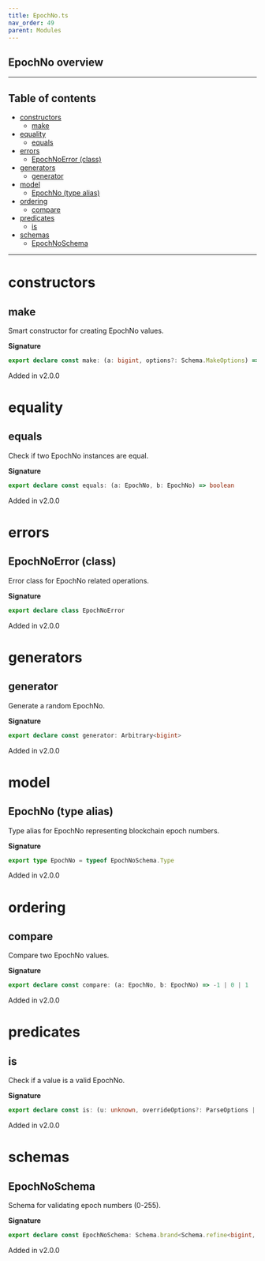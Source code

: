 ```yaml
---
title: EpochNo.ts
nav_order: 49
parent: Modules
---
```


## EpochNo overview

---

<h2 class="text-delta">Table of contents</h2>

- [constructors](#constructors)
  - [make](#make)
- [equality](#equality)
  - [equals](#equals)
- [errors](#errors)
  - [EpochNoError (class)](#epochnoerror-class)
- [generators](#generators)
  - [generator](#generator)
- [model](#model)
  - [EpochNo (type alias)](#epochno-type-alias)
- [ordering](#ordering)
  - [compare](#compare)
- [predicates](#predicates)
  - [is](#is)
- [schemas](#schemas)
  - [EpochNoSchema](#epochnoschema)

---

# constructors

## make

Smart constructor for creating EpochNo values.

**Signature**

```ts
export declare const make: (a: bigint, options?: Schema.MakeOptions) => bigint & Brand<"EpochNo">
```

Added in v2.0.0

# equality

## equals

Check if two EpochNo instances are equal.

**Signature**

```ts
export declare const equals: (a: EpochNo, b: EpochNo) => boolean
```

Added in v2.0.0

# errors

## EpochNoError (class)

Error class for EpochNo related operations.

**Signature**

```ts
export declare class EpochNoError
```

Added in v2.0.0

# generators

## generator

Generate a random EpochNo.

**Signature**

```ts
export declare const generator: Arbitrary<bigint>
```

Added in v2.0.0

# model

## EpochNo (type alias)

Type alias for EpochNo representing blockchain epoch numbers.

**Signature**

```ts
export type EpochNo = typeof EpochNoSchema.Type
```

Added in v2.0.0

# ordering

## compare

Compare two EpochNo values.

**Signature**

```ts
export declare const compare: (a: EpochNo, b: EpochNo) => -1 | 0 | 1
```

Added in v2.0.0

# predicates

## is

Check if a value is a valid EpochNo.

**Signature**

```ts
export declare const is: (u: unknown, overrideOptions?: ParseOptions | number) => u is bigint & Brand<"EpochNo">
```

Added in v2.0.0

# schemas

## EpochNoSchema

Schema for validating epoch numbers (0-255).

**Signature**

```ts
export declare const EpochNoSchema: Schema.brand<Schema.refine<bigint, typeof Schema.BigIntFromSelf>, "EpochNo">
```

Added in v2.0.0
